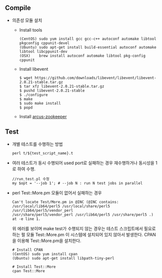 ## Compile
- 의존성 모듈 설치
  - Install tools

    ```
    (CentOS) sudo yum install gcc gcc-c++ autoconf automake libtool pkgconfig cppunit-devel
    (Ubuntu) sudo apt-get install build-essential autoconf automake libtool libcppunit-dev
    (OSX)    brew install autoconf automake libtool pkg-config cppunit
    ```
  - Install libevent
  
    ```
    $ wget https://github.com/downloads/libevent/libevent/libevent-2.0.21-stable.tar.gz
    $ tar xfz libevent-2.0.21-stable.tar.gz
    $ pushd libevent-2.0.21-stable
    $ ./configure
    $ make
    $ sudo make install
    $ popd
    ```
  - Install [arcus-zookeeper](https://github.com/naver/arcus-zookeeper)

## Test
- 개별 테스트를 수행하는 방법

  ```
  perl t/${test_script_name}.t
  ```
- 여러 테스트가 동시 수행되어 used port로 실패하는 경우 재수행하거나 동시성을 1로 하여 수행.

  ```
  //run_test.pl 수정
  my $opt = '--job 1'; # --job N : run N test jobs in parallel
  ```
- perl Test::More.pm 모듈이 없어서 실패하는 경우

  ```
  Can't locate Test/More.pm in @INC (@INC contains: /usr/local/lib64/perl5 /usr/local/share/perl5 /usr/lib64/perl5/vendor_perl
  /usr/share/perl5/vendor_perl /usr/lib64/perl5 /usr/share/perl5 .) at -e line 1.
  ```
  위 에러를 보이며 make test가 수행되지 않는 경우는 테스트 스크립트에서 필요로 하는 펄 모듈 Test::More.pm 이 시스템에 설치되어 있지 않아서 발생한다.
  CPAN을 이용해 Test::More.pm을 설치한다.
  ```
  # Install CPAN
  (CentOS) sudo yum install cpan
  (Ubuntu) sudo apt-get install libpath-tiny-perl
  
  # Install Test::More
  cpan Test::More
  ```

